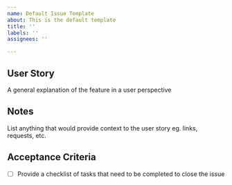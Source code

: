 ```yaml
---
name: Default Issue Template
about: This is the default template
title: ''
labels: ''
assignees: ''

---
```


## User Story
A general explanation of the feature in a user perspective

## Notes
List anything that would provide context to the user story eg. links, requests, etc.

## Acceptance Criteria
- [ ] Provide a checklist of tasks that need to be completed to close the issue
